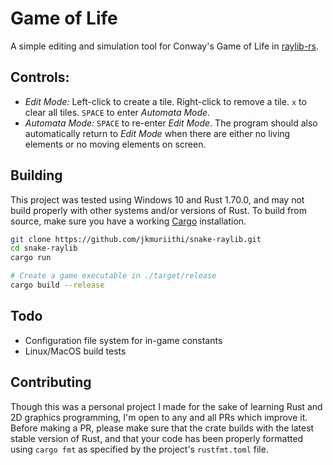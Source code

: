 # Game of Life

A simple editing and simulation tool for Conway's Game of Life in
[raylib-rs](https://github.com/deltaphc/raylib-rs).

## Controls:
- *Edit Mode:* Left-click to create a tile. Right-click to remove a tile.
`x` to clear all tiles. `SPACE` to enter *Automata Mode*.
- *Automata Mode:* `SPACE` to re-enter *Edit Mode*. The program should also
automatically return to *Edit Mode* when there are either no living elements
or no moving elements on screen.

## Building
This project was tested using Windows 10 and Rust 1.70.0, and may not build
properly with other systems and/or versions of Rust. To build from source, make
sure you have a working [Cargo](https://doc.rust-lang.org/cargo/) installation.
```bash
git clone https://github.com/jkmuriithi/snake-raylib.git
cd snake-raylib
cargo run

# Create a game executable in ./target/release
cargo build --release
```

## Todo
- Configuration file system for in-game constants
- Linux/MacOS build tests

## Contributing
Though this was a personal project I made for the sake of learning Rust and 2D
graphics programming, I'm open to any and all PRs which improve it. Before
making a PR, please make sure that the crate builds with the latest stable
version of Rust, and that your code has been properly formatted using
`cargo fmt` as specified by the project's `rustfmt.toml` file.
